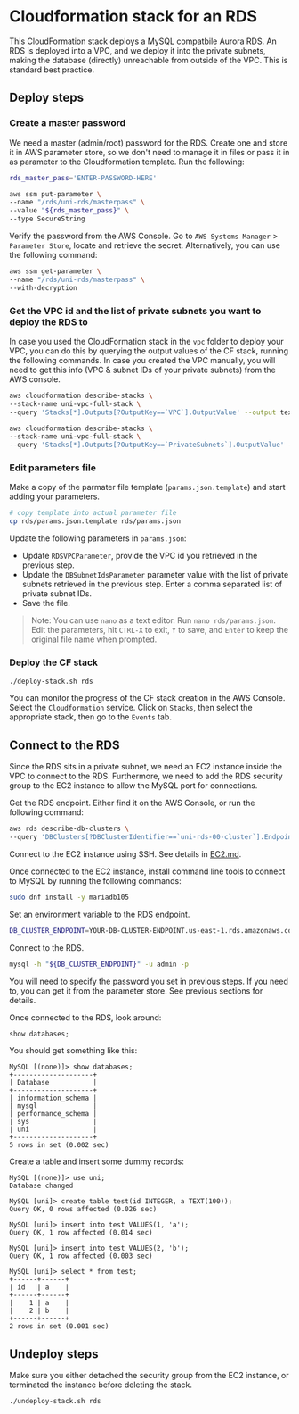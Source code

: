 # Cloudformation stack for an RDS

This CloudFormation stack deploys a MySQL compatbile Aurora RDS. An RDS is deployed into a VPC, and we deploy it
into the private subnets, making the database (directly) unreachable from outside of the VPC. This is standard
best practice.

## Deploy steps

### Create a master password

We need a master (admin/root) password for the RDS. Create one and store it in AWS parameter store, so we don't need to
manage it in files or pass it in as parameter to the Cloudformation template. Run the following:

```Bash
rds_master_pass='ENTER-PASSWORD-HERE'

aws ssm put-parameter \
--name "/rds/uni-rds/masterpass" \
--value "${rds_master_pass}" \
--type SecureString
```

Verify the password from the AWS Console. Go to `AWS Systems Manager` > `Parameter Store`, locate and retrieve the
secret. Alternatively, you can use the following command:

```Bash
aws ssm get-parameter \
--name "/rds/uni-rds/masterpass" \
--with-decryption
```

### Get the VPC id and the list of private subnets you want to deploy the RDS to

In case you used the CloudFormation stack in the `vpc` folder to deploy your VPC, you can do this by querying
the output values of the CF stack, running the following commands. In case you created the VPC manually, you will need
to get this info (VPC & subnet IDs of your private subnets) from the AWS console.

```Bash
aws cloudformation describe-stacks \
--stack-name uni-vpc-full-stack \
--query 'Stacks[*].Outputs[?OutputKey==`VPC`].OutputValue' --output text
```

```Bash
aws cloudformation describe-stacks \
--stack-name uni-vpc-full-stack \
--query 'Stacks[*].Outputs[?OutputKey==`PrivateSubnets`].OutputValue' --output text
```

### Edit parameters file

Make a copy of the parmater file template (`params.json.template`) and start adding your parameters.

```Bash
# copy template into actual parameter file
cp rds/params.json.template rds/params.json
```

Update the following parameters in `params.json`:
  - Update `RDSVPCParameter`, provide the VPC id you retrieved in the previous step.
  - Update the `DBSubnetIdsParameter` parameter value with the list of private subnets retrieved in the previous step.
  Enter a comma separated list of private subnet IDs.
  - Save the file.

> Note: You can use `nano` as a text editor. Run `nano rds/params.json`. Edit the parameters, hit `CTRL-X` to exit,
`Y` to save, and `Enter` to keep the original file name when prompted.

### Deploy the CF stack

```Bash
./deploy-stack.sh rds
```

You can monitor the progress of the CF stack creation in the AWS Console. Select the `Cloudformation` service. Click
on `Stacks`, then select the appropriate stack, then go to the `Events` tab.

## Connect to the RDS

Since the RDS sits in a private subnet, we need an EC2 instance inside the VPC to connect to the RDS. Furthermore,
we need to add the RDS security group to the EC2 instance to allow the MySQL port for connections.

Get the RDS endpoint. Either find it on the AWS Console, or run the following command:

```Bash
aws rds describe-db-clusters \
--query 'DBClusters[?DBClusterIdentifier==`uni-rds-00-cluster`].Endpoint' --output text
```

Connect to the EC2 instance using SSH. See details in [EC2.md](./EC2.md).

Once connected to the EC2 instance, install command line tools to connect to MySQL by running the following commands:

```Bash
sudo dnf install -y mariadb105
```

Set an environment variable to the RDS endpoint.

```Bash
DB_CLUSTER_ENDPOINT=YOUR-DB-CLUSTER-ENDPOINT.us-east-1.rds.amazonaws.com
```

Connect to the RDS.

```Bash
mysql -h "${DB_CLUSTER_ENDPOINT}" -u admin -p
```

You will need to specify the password you set in previous steps. If you need to, you can get it from the parameter
store. See previous sections for details.

Once connected to the RDS, look around:

```SQL
show databases;
```

You should get something like this:

```
MySQL [(none)]> show databases;
+--------------------+
| Database           |
+--------------------+
| information_schema |
| mysql              |
| performance_schema |
| sys                |
| uni                |
+--------------------+
5 rows in set (0.002 sec)
```

Create a table and insert some dummy records:

```
MySQL [(none)]> use uni;
Database changed

MySQL [uni]> create table test(id INTEGER, a TEXT(100));
Query OK, 0 rows affected (0.026 sec)

MySQL [uni]> insert into test VALUES(1, 'a');
Query OK, 1 row affected (0.014 sec)

MySQL [uni]> insert into test VALUES(2, 'b');
Query OK, 1 row affected (0.003 sec)

MySQL [uni]> select * from test;
+------+------+
| id   | a    |
+------+------+
|    1 | a    |
|    2 | b    |
+------+------+
2 rows in set (0.001 sec)
```

## Undeploy steps

Make sure you either detached the security group from the EC2 instance, or terminated the instance before deleting
the stack.

```Bash
./undeploy-stack.sh rds
```
